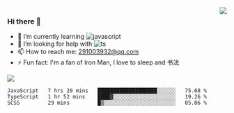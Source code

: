 <img align='right' src='https://github-readme-stats.vercel.app/api?username=niaogege&show_icons=true&theme=radical'/>

### Hi there 👋

- 🌱 I’m currently learning ![javascript](https://img.shields.io/badge/javacript-learn-orange)
- 🤔 I’m looking for help with ![ts](https://img.shields.io/badge/ts-learn-yellow)
- 📫 How to reach me: 291003932@qq.com
- ⚡ Fun fact:  I'm a fan of Iron Man, I love to sleep and 书法

![](https://github-readme-stats.vercel.app/api/top-langs/?username=niaogege&layout=compact)

<!--START_SECTION:waka-->
```text
JavaScript   7 hrs 20 mins   ███████████████████░░░░░░   75.68 % 
TypeScript   1 hr 52 mins    ████▓░░░░░░░░░░░░░░░░░░░░   19.26 % 
SCSS         29 mins         █▒░░░░░░░░░░░░░░░░░░░░░░░   05.06 % 
```
<!--END_SECTION:waka-->
